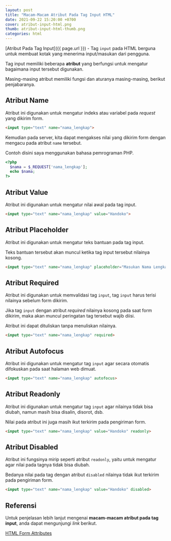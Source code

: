 ```yaml
---
layout: post
title: "Macam-Macam Atribut Pada Tag Input HTML"
date: 2021-09-22 15:20:00 +0700
cover: atribut-input-html.png
thumb: atribut-input-html-thumb.png
categories: html
---
```


[Atribut Pada Tag Input]({{ page.url }}) - Tag `input` pada HTML berguna untuk membuat kotak yang menerima input/masukan dari pengguna.

Tag input memiliki beberapa __atribut__ yang berfungsi untuk mengatur bagaimana input tersebut digunakan.

Masing-masing atribut memiliki fungsi dan aturanya masing-masing, berikut penjabaranya.

## Atribut Name

Atribut ini digunakan untuk mengatur indeks atau variabel pada *request* yang dikirim form.

```html
<input type="text" name="nama_lengkap">
``` 

Kemudian pada server, kita dapat mengakses nilai yang dikirim form dengan mengacu pada atribut `name` tersebut.

Contoh disini saya menggunakan bahasa pemrograman PHP.

```php
<?php
  $nama = $_REQUEST['nama_lengkap'];
  echo $nama;
?>
```

## Atribut Value

Atribut ini digunakan untuk mengatur nilai awal pada tag input.

```html
<input type="text" name="nama_lengkap" value="Handoko">
```

## Atribut Placeholder

Atribut ini digunakan untuk mengatur teks bantuan pada tag input.

Teks bantuan tersebut akan muncul ketika tag input tersebut nilainya kosong.

```html
<input type="text" name="nama_lengkap" placeholder="Masukan Nama Lengkap">
```

## Atribut Required

Atribut ini digunakan untuk memvalidasi tag `input`, tag `input` harus terisi nilainya sebelum form dikirim.

Jika tag `input` dengan atribut *required* nilainya kosong pada saat form dikirim, maka akan muncul peringatan tag tersebut wajib diisi.

Atribut ini dapat dituliskan tanpa menuliskan nilainya.

```html
<input type="text" name="nama_lengkap" required>
```

## Atribut Autofocus

Atribut ini digunakan untuk mengatur tag `input` agar secara otomatis difokuskan pada saat halaman web dimuat.

```html
<input type="text" name="nama_lengkap" autofocus>
```

## Atribut Readonly

Atribut ini digunakan untuk mengatur tag `input` agar nilainya tidak bisa diubah, namun masih bisa disalin, disorot, dsb.

Nilai pada atribut ini juga masih ikut terkirim pada pengiriman form.

```html
<input type="text" name="nama_lengkap" value="Handoko" readonly>
```

## Atribut Disabled

Atribut ini fungsinya mirip seperti atribut `readonly`, yaitu untuk mengatur agar nilai pada tagnya tidak bisa diubah.

Bedanya nilai pada tag dengan atribut `disabled` nilainya tidak ikut terkirim pada pengiriman form.

```html
<input type="text" name="nama_lengkap" value="Handoko" disabled>
```

## Referensi

Untuk penjelasan lebih lanjut mengenai __macam-macam atribut pada tag input__, anda dapat mengunjungi *link* berikut.

<a href="https://www.w3schools.com/html/html_form_attributes.asp" target="_blank">HTML Form Attributes</a>